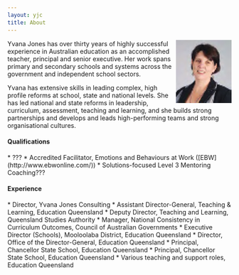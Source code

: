 ```yaml
---
layout: yjc
title: About
---
```

<img src="yvana.png" style="float:right;">

Yvana Jones has over thirty years of highly successful experience in Australian education as an accomplished teacher, principal and senior executive. Her work spans primary and secondary schools and systems across the government and independent school sectors.

Yvana has extensive skills in leading complex, high profile reforms at school, state and national levels. She has led national and state reforms in leadership, curriculum, assessment, teaching and learning, and she builds strong partnerships and develops and leads high-performing teams and strong organisational cultures.

<h4>Qualifications</h4>
*	???
*	Accredited Facilitator, Emotions and Behaviours at Work ([EBW](http://www.ebwonline.com/))
*	Solutions-focused Level 3 Mentoring Coaching???

<h4>Experience</h4>
*	Director, Yvana Jones Consulting
*	Assistant Director-General, Teaching & Learning, Education Queensland
*	Deputy Director, Teaching and Learning, Queensland Studies Authority
*	Manager, National Consistency in Curriculum Outcomes, Council of Australian Governments
*	Executive Director (Schools), Mooloolaba District, Education Queensland
*	Director, Office of the Director-General, Education Queensland
*	Principal, Chancellor State School, Education Queensland
*	Principal, Chancellor State School, Education Queensland
*	Various teaching and support roles, Education Queensland
